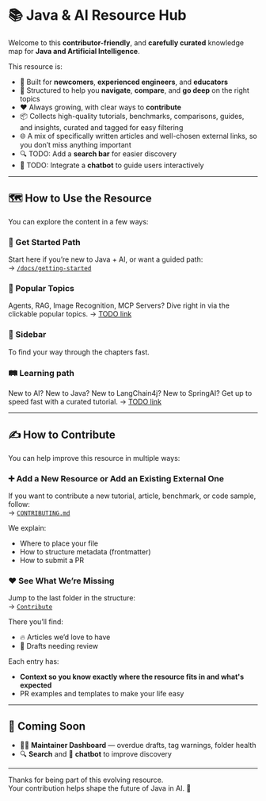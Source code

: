# 📚 Java & AI Resource Hub

Welcome to this **contributor-friendly**, and **carefully curated** knowledge map for **Java and Artificial Intelligence**.

This resource is:

- 🚀 Built for **newcomers**, **experienced engineers**, and **educators**  
- 🧭 Structured to help you **navigate**, **compare**, and **go deep** on the right topics  
- ❤️ Always growing, with clear ways to **contribute**  
- 📦 Collects high-quality tutorials, benchmarks, comparisons, guides, and insights, curated and tagged for easy filtering  
- 🌐 A mix of specifically written articles and well-chosen external links, so you don’t miss anything important  
- 🔍 TODO: Add a **search bar** for easier discovery  
- 🤖 TODO: Integrate a **chatbot** to guide users interactively  

---

## 🗺️ How to Use the Resource

You can explore the content in a few ways:

### 📌 Get Started Path  
Start here if you’re new to Java + AI, or want a guided path:  
→ [`/docs/getting-started`](./docs/00-getting-started)

### 🎯 Popular Topics  
Agents, RAG, Image Recognition, MCP Servers? Dive right in  via the clickable popular topics. 
→ [TODO link](./src/pages/index.js)

### 🧭 Sidebar  
To find your way through the chapters fast.

### 🛤️ Learning path
New to AI? New to Java? New to LangChain4j? New to SpringAI? Get up to speed fast with a curated tutorial.
→ [TODO link](./docs/70-learning-paths) 

---

## ✍️ How to Contribute

You can help improve this resource in multiple ways:

### ➕ Add a New Resource or Add an Existing External One
If you want to contribute a new tutorial, article, benchmark, or code sample, follow:  
→ [`CONTRIBUTING.md`](./CONTRIBUTING.md)

We explain:
- Where to place your file
- How to structure metadata (frontmatter)
- How to submit a PR

### ❤️ See What We’re Missing  
Jump to the last folder in the structure:  
→ [`Contribute`](./docs/contribute-dashboard)

There you’ll find:
- 🔥 Articles we’d love to have
- 📝 Drafts needing review


Each entry has:
- **Context so you know exactly where the resource fits in and what's expected**  
- PR examples and templates to make your life easy

---

## 🧪 Coming Soon

- 🧑‍🏫 **Maintainer Dashboard** — overdue drafts, tag warnings, folder health  
- 🔍 **Search** and 🤖 **chatbot** to improve discovery

---

Thanks for being part of this evolving resource.  
Your contribution helps shape the future of Java in AI. 🙌
